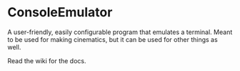# ConsoleEmulator
A user-friendly, easily configurable program that emulates a terminal. Meant to be used for making cinematics, but it can be used for other things as well.

Read the wiki for the docs.
